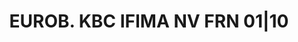 ---
layout: asset
title: EUROB. KBC IFIMA NV FRN 01|10                               
isin: XS0342285318
---